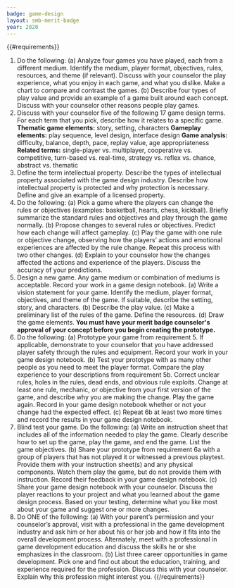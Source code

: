 ```yaml
---
badge: game-design
layout: smb-merit-badge
year: 2020
---
```


{{#requirements}}
1. Do the following:
    (a) Analyze four games you have played, each from a different medium. Identify the medium, player format, objectives, rules, resources, and theme (if relevant). Discuss with your counselor the play experience, what you enjoy in each game, and what you dislike. Make a chart to compare and contrast the games.
    (b) Describe four types of play value and provide an example of a game built around each concept. Discuss with your counselor other reasons people play games.
2. Discuss with your counselor five of the following 17 game design terms. For each term that you pick, describe how it relates to a specific game.
    **Thematic game elements:** story, setting, characters
    **Gameplay elements:** play sequence, level design, interface design
    **Game analysis:** difficulty, balance, depth, pace, replay value, age appropriateness
    **Related terms:** single-player vs. multiplayer, cooperative vs. competitive, turn-based vs. real-time, strategy vs. reflex vs. chance, abstract vs. thematic
3. Define the term intellectual property. Describe the types of intellectual property associated with the game design industry. Describe how intellectual property is protected and why protection is necessary. Define and give an example of a licensed property.
4. Do the following:
    (a) Pick a game where the players can change the rules or objectives (examples: basketball, hearts, chess, kickball). Briefly summarize the standard rules and objectives and play through the game normally.
    (b) Propose changes to several rules or objectives. Predict how each change will affect gameplay.
    (c) Play the game with one rule or objective change, observing how the players’ actions and emotional experiences are affected by the rule change. Repeat this process with two other changes.
    (d) Explain to your counselor how the changes affected the actions and experience of the players. Discuss the accuracy of your predictions.
5. Design a new game. Any game medium or combination of mediums is acceptable. Record your work in a game design notebook.
    (a) Write a vision statement for your game. Identify the medium, player format, objectives, and theme of the game. If suitable, describe the setting, story, and characters.
    (b) Describe the play value.
    (c) Make a preliminary list of the rules of the game. Define the resources.
    (d) Draw the game elements.
**You must have your merit badge counselor's approval of your concept before you begin creating the prototype.**
6. Do the following:
    (a) Prototype your game from requirement 5. If applicable, demonstrate to your counselor that you have addressed player safety through the rules and equipment. Record your work in your game design notebook.
    (b) Test your prototype with as many other people as you need to meet the player format. Compare the play experience to your descriptions from requirement 5b. Correct unclear rules, holes in the rules, dead ends, and obvious rule exploits. Change at least one rule, mechanic, or objective from your first version of the game, and describe why you are making the change. Play the game again. Record in your game design notebook whether or not your change had the expected effect.
    (c) Repeat 6b at least two more times and record the results in your game design notebook.
7. Blind test your game. Do the following:
    (a) Write an instruction sheet that includes all of the information needed to play the game. Clearly describe how to set up the game, play the game, and end the game. List the game objectives.
    (b) Share your prototype from requirement 6a with a group of players that has not played it or witnessed a previous playtest. Provide them with your instruction sheet(s) and any physical components. Watch them play the game, but do not provide them with instruction. Record their feedback in your game design notebook.
    (c) Share your game design notebook with your counselor. Discuss the player reactions to your project and what you learned about the game design process. Based on your testing, determine what you like most about your game and suggest one or more changes.
8. Do ONE of the following:
    (a) With your parent’s permission and your counselor’s approval, visit with a professional in the game development industry and ask him or her about his or her job and how it fits into the overall development process. Alternately, meet with a professional in game development education and discuss the skills he or she emphasizes in the classroom.
    (b) List three career opportunities in game development. Pick one and find out about the education, training, and experience required for the profession. Discuss this with your counselor. Explain why this profession might interest you.
{{/requirements}}
